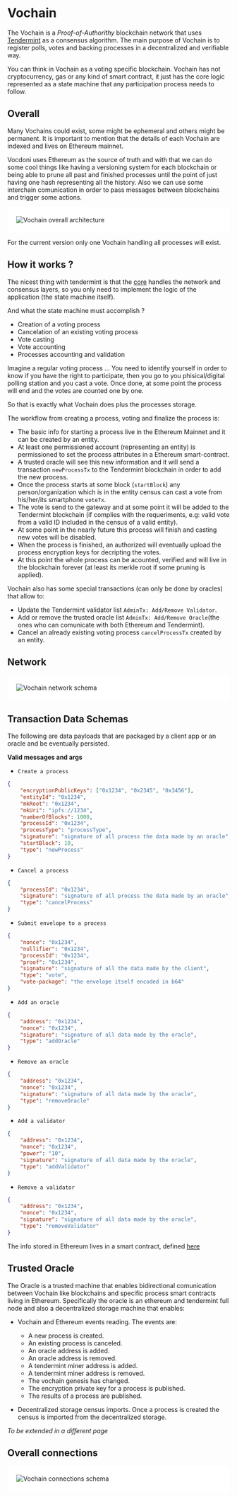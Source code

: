 # Vochain

The Vochain is a *Proof-of-Authorithy* blockchain network that uses [Tendermint](https://tendermint.com/) as a consensus algorithm. The main purpose of Vochain is to register polls, votes and backing processes in a decentralized and verifiable way.

You can think in Vochain as a voting specific blockchain. Vochain has not cryptocurrency, gas or any kind of smart contract, it just has the core logic represented as a state machine that any participation process needs to follow.


## Overall

Many Vochains could exist, some might be ephemeral and others might be permanent.
It is important to mention that the details of each Vochain are indexed and lives on Ethereum mainnet.

Vocdoni uses Ethereum as the source of truth and with that we can do some cool things like having a versioning system for each blockchain or being able to prune all past and finished processes until the point of just having one hash representing all the history. Also we can use some interchain comunication in order to pass messages between blockchains and trigger some actions.

<div style="padding: 20px; background-color: white;">
	<img src="architecture/components/vochain-overall.png" alt="Vochain overall architecture"/>
</div>

For the current version only one Vochain handling all processes will exist.

## How it works ?

The nicest thing with tendermint is that the [core](https://docs.tendermint.com/) handles the network and consensus layers, so you only need to implement the logic of the application (the state machine itself).

And what the state machine must accomplish ?
- Creation of a voting process
- Cancelation of an existing voting process
- Vote casting
- Vote accounting
- Processes accounting and validation

Imagine a regular voting process ... You need to identify yourself in order to know if you have the right to participate, then you go to you phisical/digital polling station and you cast a vote. Once done, at some point the process will end and the votes are counted one by one.

So that is exactly what Vochain does plus the processes storage.

The workflow from creating a process, voting and finalize the process is:
- The basic info for starting a process live in the Ethereum Mainnet and it can be created by an entity.
- At least one permissioned account (representing an entity) is permissioned to set the process attributes in a Ethereum smart-contract.
- A trusted oracle will see this new information and it will send a transaction `newProcessTx` to the Tendermint blockchain in order to add the new process.
- Once the process starts at some block (`startBlock`) any person/organization which is in the entity census can cast a vote from his/her/its smartphone `voteTx`.
- The vote is send to the gateway and at some point it will be added to the Tendermint blockchain (if complies with the requeriments, e.g: valid vote from a valid ID included in the census of a valid entity).
- At some point in the nearly future this process will finish and casting new votes will be disabled.
- When the process is finished, an authorized will eventually upload the process encryption keys for decripting the votes.
- At this point the whole process can be acounted, verified and will live in the blockchain forever (at least its merkle root if some pruning is applied).

Vochain also has some special transactions (can only be done by oracles) that allow to:
- Update the Tendermint validator list `AdminTx: Add/Remove Validator`.
- Add or remove the trusted oracle list `AdminTx: Add/Remove Oracle`(the ones who can comunicate with both Ethereum and Tendermint).
- Cancel an already existing voting process `cancelProcessTx` created by an entity.

## Network

<div style="padding: 20px; background-color: white;">
	<img src="architecture/components/vochain-network.png" alt="Vochain network schema"/>
</div>

## Transaction Data Schemas

The following are data payloads that are packaged by a client app or an oracle and be eventually persisted.


**Valid messages and args**

- `Create a process`
```json
{
    "encryptionPublicKeys": ["0x1234", "0x2345", "0x3456"],
    "entityId": "0x1234",
    "mkRoot": "0x1234",
    "mkUri": "ipfs://1234",
    "numberOfBlocks": 1000,
    "processId": "0x1234",
    "processType": "processType",
    "signature": "signature of all process the data made by an oracle",
    "startBlock": 10,
    "type": "newProcess"
}
```
- `Cancel a process`
```json
{
    "processId": "0x1234",
    "signature": "signature of all process the data made by an oracle",
    "type": "cancelProcess"
}
```
- `Submit envelope to a process`
```json
{
    "nonce": "0x1234",
    "nullifier": "0x1234",
    "processId": "0x1234",
    "proof": "0x1234",
    "signature": "signature of all the data made by the client",
    "type": "vote",
    "vote-package": "the envelope itself encoded in b64"
}
```
- `Add an oracle`
```json
{
    "address": "0x1234",
    "nonce": "0x1234",
    "signature": "signature of all data made by the oracle",
    "type": "addOracle"
}
```
- `Remove an oracle`
```json
{
    "address": "0x1234",
    "nonce": "0x1234",
    "signature": "signature of all data made by the oracle",
    "type": "removeOracle"
}
```
- `Add a validator`
```json
{
    "address": "0x1234",
    "nonce": "0x1234",
    "power": "10",
    "signature": "signature of all data made by the oracle",
    "type": "addValidator"
}
```
- `Remove a validator`
```json
{
    "address": "0x1234",
    "nonce": "0x1234",
    "signature": "signature of all data made by the oracle",
    "type": "removeValidator"
}
```

The info stored in Ethereum lives in a smart contract, defined [here](architecture/components/process?id=smart-contract)


## Trusted Oracle

The Oracle is a trusted machine that enables bidirectional comunication between Vochain like blockchains and specific process smart contracts living in Ethereum. Specifically the oracle is an ethereum and tendermint full node and also a decentralized storage machine that enables:

- Vochain and Ethereum events reading. The events are:
    - A new process is created.
    - An existing process is canceled.
    - An oracle address is added.
    - An oracle address is removed.
    - A tendermint miner address is added.
    - A tendermint miner address is removed.
    - The vochain genesis has changed.
    - The encryption private key for a process is published.
    - The results of a process are published.

- Decentralized storage census imports. Once a process is created the census is imported from the decentralized storage.

*To be extended in a different page*

## Overall connections

<div style="padding: 20px; background-color: white;">
	<img src="architecture/components/vochainconn.png" alt="Vochain connections schema"/>
</div>